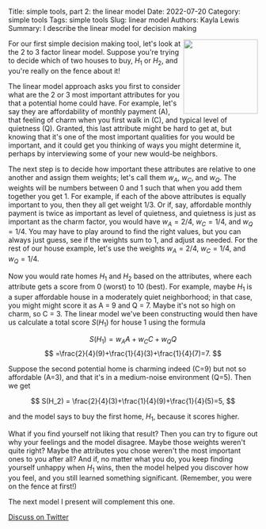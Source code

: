 Title: simple tools, part 2: the linear model
Date: 2022-07-20
Category: simple tools
Tags: simple tools
Slug: linear model
Authors: Kayla Lewis
Summary: I describe the linear model for decision making

<img align=right src="images/arrow.jpg" width="150"/>

For our first simple decision making tool, let's look at the 2 to 3 factor linear model. Suppose you're trying to decide which of two houses to buy, $H_1$ or $H_2$, and you're really on the fence about it! 

The linear model approach asks you first to consider what are the 2 or 3 most important attributes for you that a potential home could have. For example, let's say they are affordability of monthly payment (A), that feeling of charm when you first walk in (C), and typical level of quietness (Q). Granted, this last attribute might be hard to get at, but knowing that it's one of the most important qualities for you would be important, and it could get you thinking of ways you might determine it, perhaps by interviewing some of your new would-be neighbors.

The next step is to decide how important these attributes are relative to one another and assign them weights; let's call them $w_A$, $w_C$, and $w_Q$. The weights will be numbers between 0 and 1 such that when you add them together you get 1. For example, if each of the above attributes is equally important to you, then they all get weight 1/3. Or if, say, affordable monthly payment is twice as important as level of quietness, and quietness is just as important as the charm factor, you would have $w_A=2/4$, $w_C=1/4$, and $w_Q=1/4$. You may have to play around to find the right values, but you can always just guess, see if the weights sum to 1, and adjust as needed. For the rest of our house example, let's use the weights $w_A=2/4$, $w_C=1/4$, and $w_Q=1/4$.

Now you would rate homes $H_1$ and $H_2$ based on the attributes, where each attribute gets a score from 0 (worst) to 10 (best). For example, maybe $H_1$ is a super affordable house in a moderately quiet neighborhood; in that case, you might might score it as A = 9 and Q = 7. Maybe it's not so high on charm, so C = 3. The linear model we've been constructing would then have us calculate a total score $S(H_1)$ for house 1 using the formula

$$
S(H_1) = w_A A + w_C C + w_Q Q 
$$
$$
=\frac{2}{4}(9)+\frac{1}{4}(3)+\frac{1}{4}(7)=7.
$$ 

Suppose the second potential home is charming indeed (C=9) but not so affordable (A=3), and that it's in a medium-noise environment (Q=5). Then we get

$$
S(H_2) = \frac{2}{4}(3)+\frac{1}{4}(9)+\frac{1}{4}(5)=5,
$$

and the model says to buy the first home, $H_1$, because it scores higher.

What if you find yourself not liking that result? Then you can try to figure out why your feelings and the model disagree. Maybe those weights weren't quite right? Maybe the attributes you chose weren't the most important ones to you after all? And if, no matter what you do, you keep finding yourself unhappy when $H_1$ wins, then the model helped you discover how you feel, and you still learned something significant. (Remember, you were on the fence at first!) 

The next model I present will complement this one.

[Discuss on Twitter](https://twitter.com/Estimatrix/status/1555693184977600512?s=20&t=YFPoxpEQ2Qp14U4FliD7fA)